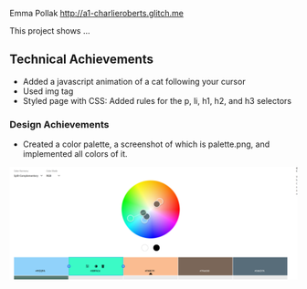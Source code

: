Emma Pollak
<http://a1-charlieroberts.glitch.me>

This project shows ...

## Technical Achievements

* Added a javascript animation of a cat following your cursor
* Used img tag
* Styled page with CSS: Added rules for the p, li, h1, h2, and h3 selectors

### Design Achievements

* Created a color palette, a screenshot of which is palette.png, and implemented all colors of it.

![Palette](palette.png "Palette")
